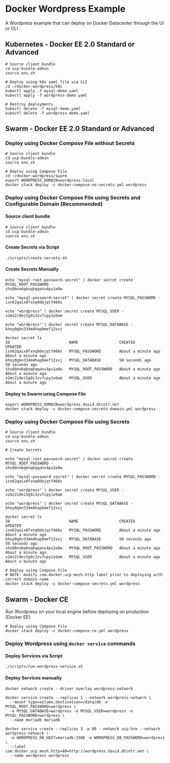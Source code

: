 Docker Wordpress Example
=====================

A Wordpress example that can deploy on Docker Datacenter through the UI or CLI

## Kubernetes - Docker EE 2.0 Standard or Advanced

```
# Source client bundle
cd ucp-bundle-admin
source env.sh

# Deploy using k8s yaml file via CLI
cd ~/docker-wordpress/k8s
kubectl apply -f mysql-demo.yaml
kubectl apply -f wordpress-demo.yaml

# Destroy deployments
kubectl delete -f mysql-demo.yaml
kubectl delete -f wordpress-demo.yaml

```

## Swarm - Docker EE 2.0 Standard or Advanced

### Deploy using Docker Compose File without Secrets
```
# Source client bundle
cd ucp-bundle-admin
source env.sh

# Deploy using Compose File
cd ~/docker-wordpress/swarm
export WORDPRESS_DOMAIN=wordpress.local
docker stack deploy -c docker-compose-no-secrets.yml wordpress
```

### Deploy using Docker Compose File using Secrets and Configurable Domain (Recommended)

#### Source client bundle

```
# Source client bundle
cd ucp-bundle-admin
source env.sh
```

#### Create Secrets via Script

```
./scripts/create-secrets.sh
```

#### Create Secrets Manually

```
echo "mysql-root-password-secret" | docker secret create MYSQL_ROOT_PASSWORD -
shx8bnn6qkoqkqqans4pu1e8w

echo "mysql-password-secret" | docker secret create MYSQL_PASSWORD -
isn62qaix8fxnq9dojqtf466s

echo "wordpress" | docker secret create MYSQL_USER -
v2mz2i9ei5g9i3zv7cpy1o9am

echo "wordpress" | docker secret create MYSQL_DATABASE -
khoy0gkn334m4hapbmef12svj

docker secret ls
ID                          NAME                  CREATED              UPDATED
isn62qaix8fxnq9dojqtf466s   MYSQL_PASSWORD        About a minute ago   About a minute ago
khoy0gkn334m4hapbmef12svj   MYSQL_DATABASE        50 seconds ago       50 seconds ago
shx8bnn6qkoqkqqans4pu1e8w   MYSQL_ROOT_PASSWORD   About a minute ago   About a minute ago
v2mz2i9ei5g9i3zv7cpy1o9am   MYSQL_USER            About a minute ago   About a minute ago
```
#### Deploy to Swarm using Compose File

```
export WORDPRESS_DOMAIN=wordpress.david.dtcntr.net
docker stack deploy -c docker-compose-secrets-domain.yml wordpress
```

### Deploy using Docker Compose File using Secrets
```
# Source client bundle
cd ucp-bundle-admin
source env.sh

# Create Secrets

echo "mysql-root-password-secret" | docker secret create MYSQL_ROOT_PASSWORD -
shx8bnn6qkoqkqqans4pu1e8w

echo "mysql-password-secret" | docker secret create MYSQL_PASSWORD -
isn62qaix8fxnq9dojqtf466s

echo "wordpress" | docker secret create MYSQL_USER -
v2mz2i9ei5g9i3zv7cpy1o9am

echo "wordpress" | docker secret create MYSQL_DATABASE -
khoy0gkn334m4hapbmef12svj

docker secret ls
ID                          NAME                  CREATED              UPDATED
isn62qaix8fxnq9dojqtf466s   MYSQL_PASSWORD        About a minute ago   About a minute ago
khoy0gkn334m4hapbmef12svj   MYSQL_DATABASE        50 seconds ago       50 seconds ago
shx8bnn6qkoqkqqans4pu1e8w   MYSQL_ROOT_PASSWORD   About a minute ago   About a minute ago
v2mz2i9ei5g9i3zv7cpy1o9am   MYSQL_USER            About a minute ago   About a minute ago

# Deploy using Compose File
# NOTE: modify com.docker.ucp.mesh.http label prior to deploying with correct domain name
docker stack deploy -c docker-compose-secrets.yml wordpress
```

## Swarm - Docker CE

Run Wordpress on your local engine before deploying on production (Docker EE)

```
# Deploy using Compose File
docker stack deploy -c docker-compose-ce.yml wordpress
```

### Deploy Wordpress using `docker service` commands

#### Deploy Services via Script
```
./scripts/run-wordpress-service.sh
```


#### Deploy Services manually
```
docker network create --driver overlay wordpress-network

docker service create --replicas 1 --network wordpress-network \
  --mount type=volume,destination=/data/db -e MYSQL_ROOT_PASSWORD=wordpress \
  -e MYSQL_DATABASE=wordpress -e MYSQL_USER=wordpress -e MYSQL_PASSWORD=wordpress \
  --name mariadb mariadb

docker service create --replicas 3 -p 80 --network ucp-hrm --network wordpress-network \
  -e WORDPRESS_DB_HOST=mariadb:3306 -e WORDPRESS_DB_PASSWORD=wordpress \
  --label com.docker.ucp.mesh.http=80=http://wordpress.david.dtcntr.net \
  --name wordpress wordpress
```
